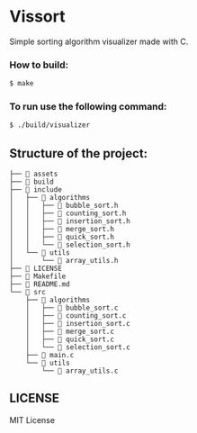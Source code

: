 # Vissort

Simple sorting algorithm visualizer made with C.

### How to build:

```bash
$ make
```

### To run use the following command:

```bash
$ ./build/visualizer
```

## Structure of the project:

```
├──  assets
├──  build
├──  include
│   ├──  algorithms
│   │   ├──  bubble_sort.h
│   │   ├──  counting_sort.h
│   │   ├──  insertion_sort.h
│   │   ├──  merge_sort.h
│   │   ├──  quick_sort.h
│   │   └──  selection_sort.h
│   └──  utils
│       └──  array_utils.h
├──  LICENSE
├──  Makefile
├── 󰂺 README.md
└──  src
    ├──  algorithms
    │   ├──  bubble_sort.c
    │   ├──  counting_sort.c
    │   ├──  insertion_sort.c
    │   ├──  merge_sort.c
    │   ├──  quick_sort.c
    │   └──  selection_sort.c
    ├──  main.c
    └──  utils
        └──  array_utils.c
```

## LICENSE

MIT License
